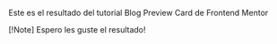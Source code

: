 Este es el resultado del tutorial Blog Preview Card de Frontend Mentor

[!Note]
Espero les guste el resultado!